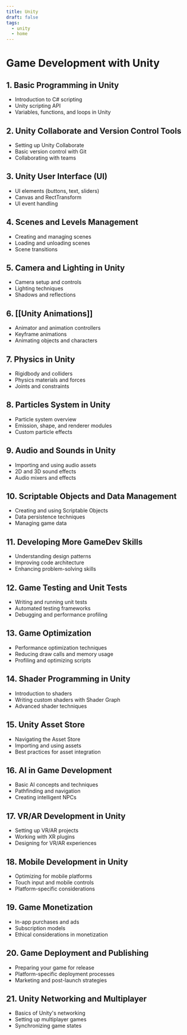 ```yaml
---
title: Unity
draft: false
tags:
  - unity
  - home
---
```

# Game Development with Unity

## 1. Basic Programming in Unity
- Introduction to C# scripting
- Unity scripting API
- Variables, functions, and loops in Unity

## 2. Unity Collaborate and Version Control Tools
- Setting up Unity Collaborate
- Basic version control with Git
- Collaborating with teams

## 3. Unity User Interface (UI)
- UI elements (buttons, text, sliders)
- Canvas and RectTransform
- UI event handling

## 4. Scenes and Levels Management
- Creating and managing scenes
- Loading and unloading scenes
- Scene transitions

## 5. Camera and Lighting in Unity
- Camera setup and controls
- Lighting techniques
- Shadows and reflections

## 6. [[Unity Animations]]
- Animator and animation controllers
- Keyframe animations
- Animating objects and characters

## 7. Physics in Unity
- Rigidbody and colliders
- Physics materials and forces
- Joints and constraints

## 8. Particles System in Unity
- Particle system overview
- Emission, shape, and renderer modules
- Custom particle effects

## 9. Audio and Sounds in Unity
- Importing and using audio assets
- 2D and 3D sound effects
- Audio mixers and effects

## 10. Scriptable Objects and Data Management
- Creating and using Scriptable Objects
- Data persistence techniques
- Managing game data

## 11. Developing More GameDev Skills
- Understanding design patterns
- Improving code architecture
- Enhancing problem-solving skills

## 12. Game Testing and Unit Tests
- Writing and running unit tests
- Automated testing frameworks
- Debugging and performance profiling

## 13. Game Optimization
- Performance optimization techniques
- Reducing draw calls and memory usage
- Profiling and optimizing scripts

## 14. Shader Programming in Unity
- Introduction to shaders
- Writing custom shaders with Shader Graph
- Advanced shader techniques

## 15. Unity Asset Store
- Navigating the Asset Store
- Importing and using assets
- Best practices for asset integration

## 16. AI in Game Development
- Basic AI concepts and techniques
- Pathfinding and navigation
- Creating intelligent NPCs

## 17. VR/AR Development in Unity
- Setting up VR/AR projects
- Working with XR plugins
- Designing for VR/AR experiences

## 18. Mobile Development in Unity
- Optimizing for mobile platforms
- Touch input and mobile controls
- Platform-specific considerations

## 19. Game Monetization
- In-app purchases and ads
- Subscription models
- Ethical considerations in monetization

## 20. Game Deployment and Publishing
- Preparing your game for release
- Platform-specific deployment processes
- Marketing and post-launch strategies

## 21. Unity Networking and Multiplayer
- Basics of Unity's networking
- Setting up multiplayer games
- Synchronizing game states









